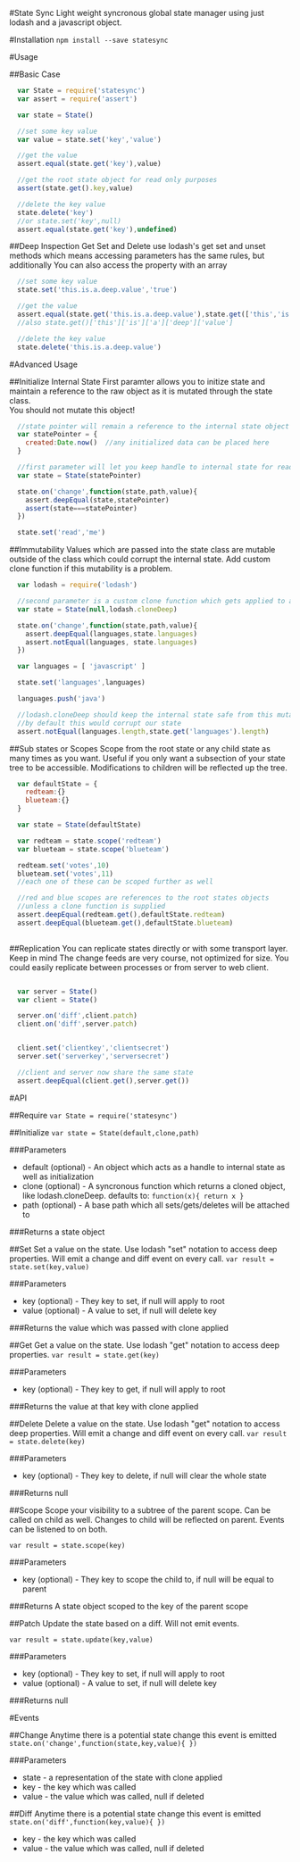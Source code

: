 #State Sync
Light weight syncronous global state manager using just lodash and a javascript object.

#Installation
```npm install --save statesync```

#Usage

##Basic Case
```js
  var State = require('statesync')
  var assert = require('assert')

  var state = State()

  //set some key value
  var value = state.set('key','value')

  //get the value
  assert.equal(state.get('key'),value)

  //get the root state object for read only purposes
  assert(state.get().key,value)

  //delete the key value
  state.delete('key')
  //or state.set('key',null)
  assert.equal(state.get('key'),undefined)

```
##Deep Inspection
Get Set and Delete use lodash's get set and unset methods which means accessing parameters has the same
rules, but additionally You can also access the property with an array
```js
  //set some key value
  state.set('this.is.a.deep.value','true')

  //get the value
  assert.equal(state.get('this.is.a.deep.value'),state.get(['this','is','a','deep','value']))
  //also state.get()['this']['is']['a']['deep']['value']

  //delete the key value
  state.delete('this.is.a.deep.value')
```


#Advanced Usage

##Initialize Internal State
First paramter allows you to initize state and maintain a reference to the raw object as it is mutated through the state class.  
You should not mutate this object!

```js
  //state pointer will remain a reference to the internal state object
  var statePointer = {
    created:Date.now()  //any initialized data can be placed here
  }

  //first parameter will let you keep handle to internal state for read only purposes
  var state = State(statePointer)

  state.on('change',function(state,path,value){
    assert.deepEqual(state,statePointer)
    assert(state===statePointer)
  })

  state.set('read','me')

```

##Immutability
Values which are passed into the state class are mutable outside of the class which could
corrupt the internal state. Add custom clone function
if this mutability is a problem.

```js
  var lodash = require('lodash')

  //second parameter is a custom clone function which gets applied to all gets, sets, deletes and events
  var state = State(null,lodash.cloneDeep)

  state.on('change',function(state,path,value){
    assert.deepEqual(languages,state.languages)
    assert.notEqual(languages, state.languages)
  })

  var languages = [ 'javascript' ]

  state.set('languages',languages)

  languages.push('java')

  //lodash.cloneDeep should keep the internal state safe from this mutation
  //by default this would corrupt our state
  assert.notEqual(languages.length,state.get('languages').length)

```

##Sub states or Scopes
Scope from the root state or any child state as many times as you want. Useful if you only want a subsection of your state tree to
be accessible. Modifications to children will be reflected up the tree.
```js
  var defaultState = {
    redteam:{}
    blueteam:{}
  }

  var state = State(defaultState)

  var redteam = state.scope('redteam')
  var blueteam = state.scope('blueteam')

  redteam.set('votes',10)
  blueteam.set('votes',11)
  //each one of these can be scoped further as well

  //red and blue scopes are references to the root states objects
  //unless a clone function is supplied
  assert.deepEqual(redteam.get(),defaultState.redteam)
  assert.deepEqual(blueteam.get(),defaultState.blueteam)
  
```

##Replication
You can replicate states directly or with some transport layer. Keep in mind The change feeds are very course, not optimized for size.
You could easily replicate between processes or from server to web client.
```js

  var server = State()
  var client = State()

  server.on('diff',client.patch)
  client.on('diff',server.patch)


  client.set('clientkey','clientsecret')
  server.set('serverkey','serversecret')

  //client and server now share the same state
  assert.deepEqual(client.get(),server.get())

```

#API

##Require
```var State = require('statesync')```

##Initialize
```var state = State(default,clone,path)```

###Parameters
* default (optional) - An object which acts as a handle to internal state as well as initialization
* clone (optional) - A syncronous function which returns a cloned object, like lodash.cloneDeep. defaults to: ``` function(x){ return x } ```
* path (optional) - A base path which all sets/gets/deletes will be attached to

###Returns
a state object

##Set
Set a value on the state. Use lodash "set" notation to access deep properties.
Will emit a change and diff event on every call.
```var result = state.set(key,value)```

###Parameters
* key (optional) - They key to set, if null will apply to root 
* value (optional) - A value to set, if null will delete key

###Returns
the value which was passed with clone applied

##Get
Get a value on the state. Use lodash "get" notation to access deep properties.
```var result = state.get(key)```

###Parameters
* key (optional) - They key to get, if null will apply to root 

###Returns
the value at that key with clone applied

##Delete
Delete a value on the state. Use lodash "get" notation to access deep properties.
Will emit a change and diff event on every call.
```var result = state.delete(key)```

###Parameters
* key (optional) - They key to delete, if null will clear the whole state

###Returns
null

##Scope
Scope your visibility to a subtree of the parent scope. Can be called on child as well. 
Changes to child will be reflected on parent. Events can be listened to on both. 

```var result = state.scope(key)```

###Parameters
* key (optional) - They key to scope the child to, if null will be equal to parent

###Returns
A state object scoped to the key of the parent scope

##Patch
Update the state based on a diff. Will not emit events.

```var result = state.update(key,value)```

###Parameters
* key (optional) - They key to set, if null will apply to root 
* value (optional) - A value to set, if null will delete key

###Returns
null

#Events

##Change
Anytime there is a potential state change this event is emitted
```state.on('change',function(state,key,value){ })```

###Parameters
* state - a representation of the state with clone applied
* key - the key which was called 
* value - the value which was called, null if deleted

##Diff
Anytime there is a potential state change this event is emitted
```state.on('diff',function(key,value){ })```
* key - the key which was called 
* value - the value which was called, null if deleted



